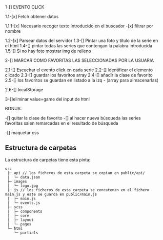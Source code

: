1-[] EVENTO CLICK

1.1-[x] Fetch obtener datos

1.1.1-[x] Necesario recoger texto introducido en el buscador -[x] filtrar por nombre

1.2-[x] Parsear datos del servidor
1.3-[] Pintar una foto y título de la serie en el html
1.4-[] pintar todas las series que contengan la palabra introducida
1.5-[] Si no hay foto mostrar img de relleno

2-[] MARCAR COMO FAVORITAS LAS SELECCIONADAS POR LA USUARIA

2.1-[] Escuchar el evento click en cada serie
2.2-[] Identificar el elemento clicado
2.3-[] guardar los favoritos array
2.4-[] añadir la clase de favorito
2.5-[] los favoritos se guardan en listado a la izq - (array para almacenarlas)

2.6-[] localStorage

3-[]eliminar value=game del input de html

BONUS:

-[] quitar la clase de favorito
-[] al hacer nueva búsqueda las series favoritas salen remarcadas en el resultado de búsqueda

-[] maquetar css

## Estructura de carpetas

La estructura de carpetas tiene esta pinta:

```
src
 ├─ api // los ficheros de esta carpeta se copian en public/api/
 |  └─ data.json
 ├─ images
 |  └─ logo.jpg
 ├─ js // los ficheros de esta carpeta se concatenan en el fichero main.js y este se guarda en public/main.js
 |  ├─ main.js
 |  └─ events.js
 ├─ scss
 |  ├─ components
 |  ├─ core
 |  ├─ layout
 |  └─ pages
 └─ html
    └─ partials
```
